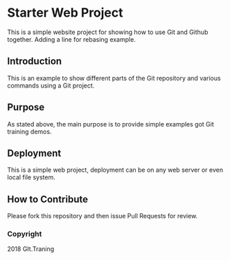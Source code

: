 # Starter Web Project

This is a simple website project for showing how to use Git and Github together. Adding a line for rebasing example.

## Introduction

This is an example to show different parts of the Git repository and various commands using a Git project.

## Purpose

As stated above, the main purpose is to provide simple examples got Git training demos.

## Deployment

This is a simple web project, deployment can be on any web server or even local file system.

## How to Contribute

Please fork this repository and then issue Pull Requests for review.

### Copyright

2018 GIt.Traning